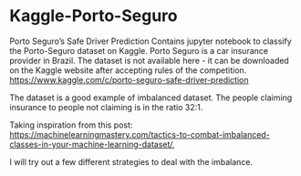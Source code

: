 # Kaggle-Porto-Seguro
Porto Seguro’s Safe Driver Prediction
Contains jupyter notebook to classify the Porto-Seguro dataset on Kaggle. 
Porto Seguro is a car insurance provider in Brazil. 
The dataset is not available here - it can be downloaded on the Kaggle website after accepting rules of the competition. 
https://www.kaggle.com/c/porto-seguro-safe-driver-prediction

The dataset is a good example of imbalanced dataset. The people claiming insurance to people not claiming is in the ratio 32:1. 

Taking inspiration from this post: https://machinelearningmastery.com/tactics-to-combat-imbalanced-classes-in-your-machine-learning-dataset/, 

I will try out a few different strategies to deal with the imbalance. 

